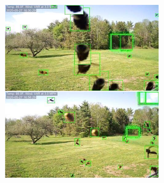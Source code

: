 ![20200527-162528-165533](in/20200527/20200527-162528-165533_0_.jpg)
![20200527-165538-172543](in/20200527/20200527-165538-172543_0_.jpg)

